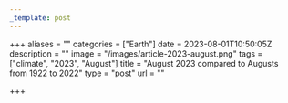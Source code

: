 ```yaml
---
_template: post
---
```




+++
aliases = ""
categories = ["Earth"]
date = 2023-08-01T10:50:05Z
description = ""
image = "/images/article-2023-august.png"
tags = ["climate", "2023", "August"]
title = "August 2023 compared to Augusts from 1922 to 2022"
type = "post"
url = ""

+++
